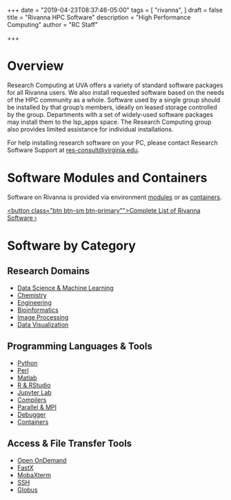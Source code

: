 +++
date = "2019-04-23T08:37:46-05:00"
tags = [
  "rivanna",
]
draft = false
title = "Rivanna HPC Software"
description = "High Performance Computing"
author = "RC Staff"

+++

# Overview
Research Computing at UVA offers a variety of standard software packages for all Rivanna users. We also install requested software based on the needs of the HPC community as a whole. Software used by a single group should be installed by that group’s members, ideally on leased storage controlled by the group. Departments with a set of widely-used software packages may install them to the lsp_apps space. The Research Computing group also provides limited assistance for individual installations.

For help installing research software on your PC, please contact Research Software Support at <a href="mailto:res-consult@virginia.edu">res-consult@virginia.edu</a>.

# Software Modules and Containers

Software on Rivanna is provided via environment [modules](/resource/rivanna/software/modules) or as [containers](/resource/rivanna/software/containers).

<a href="/resource/rivanna/software/complete-list/"><button class="btn btn-sm btn-primary"">Complete List of Rivanna Software &rsaquo;</button></a>

# Software by Category

## Research Domains

* [Data Science & Machine Learning](/resource/rivanna/software/machine-learning)
* [Chemistry](/resource/rivanna/software/chemistry)
* [Engineering](/resource/rivanna/software/engineering)
* [Bioinformatics](/resource/rivanna/software/bioinformatics)
* [Image Processing](/resource/rivanna/software/imageprocessing)
* [Data Visualization](/resource/rivanna/software/visualization)

## Programming Languages & Tools

* [Python](/resource/rivanna/software/python)
* [Perl](/resource/rivanna/software/perl)
* [Matlab](/resource/rivanna/software/matlab)
* [R & RStudio](/resource/rivanna/software/R)
* [Jupyter Lab](//resource/rivanna/software/jupyterlab)
* [Compilers](/resource/rivanna/software/compilers)
* [Parallel & MPI](/resource/rivanna/software/mpi)
* [Debugger](/resource/rivanna/software/totalview)
* [Containers](/resource/rivanna/software/containers)

## Access & File Transfer Tools

* [Open OnDemand](/resource/rivanna/access/openondemand)
* [FastX](/resource/rivanna/access/fastx)
* [MobaXterm](/resource/rivanna/access/mobaxterm)
* [SSH](/resource/rivanna/access/ssh)
* [Globus](/resource/rivanna/filetransfer/globus)
